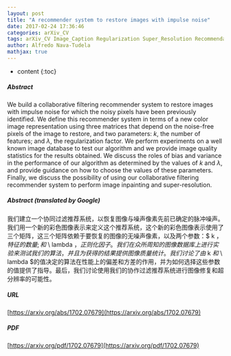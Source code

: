 ```yaml
---
layout: post
title: "A recommender system to restore images with impulse noise"
date: 2017-02-24 17:36:46
categories: arXiv_CV
tags: arXiv_CV Image_Caption Regularization Super_Resolution Recommendation
author: Alfredo Nava-Tudela
mathjax: true
---
```


* content
{:toc}

##### Abstract
We build a collaborative filtering recommender system to restore images with impulse noise for which the noisy pixels have been previously identified. We define this recommender system in terms of a new color image representation using three matrices that depend on the noise-free pixels of the image to restore, and two parameters: $k$, the number of features; and $\lambda$, the regularization factor. We perform experiments on a well known image database to test our algorithm and we provide image quality statistics for the results obtained. We discuss the roles of bias and variance in the performance of our algorithm as determined by the values of $k$ and $\lambda$, and provide guidance on how to choose the values of these parameters. Finally, we discuss the possibility of using our collaborative filtering recommender system to perform image inpainting and super-resolution.

##### Abstract (translated by Google)
我们建立一个协同过滤推荐系统，以恢复图像与噪声像素先前已确定的脉冲噪声。我们用一个新的彩色图像表示来定义这个推荐系统，这个新的彩色图像表示使用了三个矩阵，这三个矩阵依赖于要恢复的图像的无噪声像素，以及两个参数：$ k $，特征的数量;和$ \ lambda $，正则化因子。我们在众所周知的图像数据库上进行实验来测试我们的算法，并且为获得的结果提供图像质量统计。我们讨论了由$ k $和$ \ lambda $的值决定的算法在性能上的偏差和方差的作用，并为如何选择这些参数的值提供了指导。最后，我们讨论使用我们的协作过滤推荐系统进行图像修复和超分辨率的可能性。

##### URL
[https://arxiv.org/abs/1702.07679](https://arxiv.org/abs/1702.07679)

##### PDF
[https://arxiv.org/pdf/1702.07679](https://arxiv.org/pdf/1702.07679)

